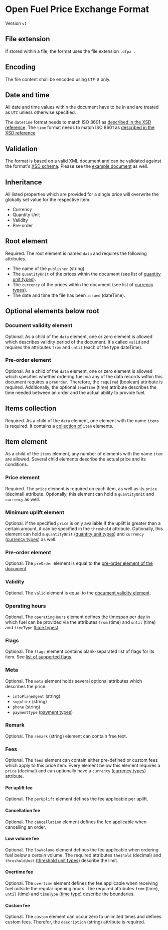 # Open Fuel Price Exchange Format

Version `v1`

## File extension

If stored within a file, the format uses the file extension `.ofpx `.

## Encoding

The file content shall be encoded using `UTF-8` only.

## Date and time

All date and time values within the document have to be in and are treated as `UTC` unless otherwise specified.

The `dateTime` format needs to match ISO 8601 as [described in the XSD reference](https://www.w3.org/TR/xmlschema-2/#dateTime).
The `time` format needs to match ISO 8601 as [described in the XSD reference](https://www.w3.org/TR/xmlschema-2/#time)

## Validation

The format is based on a valid XML document and can be validated against the format's [XSD schema](schema.xsd).
Please see the [example document](example.ofpx) as well.

## Inheritance

All listed properties which are provided for a single price will overwrite the globally set value for the respective item.

- Currency
- Quantity Unit
- Validity
- Pre-order

## Root element

Required. The root element is named `data` and requires the following attributes.

- The name of the `publisher` (string).
- The `quantityUnit` of the prices within the document (see list of [quantity unit types](enums.md#quantity-unit-type)).
- The `currency` of the prices within the document (see list of [currency types](enums.md#currency-type)).
- The date and time the file has been `issued` (dateTime).

## Optional elements below root

### Document validity element

Optional. As a child of the `data` element, one or zero element is allowed which describes validity period of the document. It's called `valid` and requires the attributes `from` and `until` (each of the type dateTime).

### Pre-order element

Optional. As a child of the `data` element, one or zero element is allowed which specifies whether ordering fuel via any of the data records within this document requires a `preOrder`. Therefore, the `required` (boolean) attribute is required. Additionally, the optional `leadTime` (time) attribute describes the time needed between an order and the actual ability to provide fuel.

## Items collection

Required. As a child of the `data` element, one element with the name `items` is required. It contains a [collection of](#item-element) `item` elements.

## Item element

As a child of the `items` element, any number of elements with the name `item` are allowed. Several child elements describe the actual price and its conditions.

### Price element

Required. The `price` element is required on each item, as well as its `price` (decimal) attribute. Optionally, this element can hold a `quantityUnit` and `currency` as well.

### Minimum uplift element

Optional. If the specified `price` is only available if the uplift is greater than a certain amount, it can be specified in the `threshold` attribute. Optionally, this element can hold a `quantityUnit` ([quantity unit types](enums.md#quantity-unit-type)) and `currency` ([currency types](enums.md#currency-type)) as well.

### Pre-order element

Optional. The `preOrder` element is equal to the [pre-order element of the document](#pre-order-element).

### Validity

Optional. The `valid` element is equal to the [document validity element](#document-validity-element).

### Operating hours

Optional. The `operatingHours` element defines the timespan per day in which fuel can be provided via the attributes `from` (time) and `until` (time) and `timeType` ([time types](enums.md#time-type)).

### Flags

Optional. The `flags` element contains blank-separated list of flags for its item. See [list of supported flags](enums.md#flags).

### Meta

Optional. The `meta` element holds several optional attributes which describes the price.

- `intoPlaneAgent` (string)
- `supplier` (string)
- `phone` (string)
- `paymentType` ([payment types](enums.md#payment-type))

### Remark

Optional. The `remark` (string) element can contain free text.

### Fees

Optional. The `fees` element can contain either pre-defined or custom fees which apply to this price item. Every element below this element requires a `price` (decimal) and can optionally have a `currency` ([currency types](enums.md#currency-type)) attribute.

#### Per uplift fee

Optional. The `perUplift` element defines the fee applicable per uplift.

#### Cancellation fee

Optional. The `cancellation` element defines the fee applicable when cancelling an order.

#### Low volume fee

Optional. The `lowVolume` element defines the fee applicable when ordering fuel below a certain volume. The required attributes `theshold` (decimal) and `thresholdUnit` ([threshold unit types](enums.md#quantity-unit-type)) describe the limit.

#### Overtime fee

Optional. The `overtime` element defines the fee applicable when receiving fuel outside the regular opening hours. The required attributes `from` (time), `until` (time) and `timeType` ([time type](enums.md#time-type)) describe the boundaries.

#### Custom fee

Optional. The `custom` element can occur zero to unlimited times and defines custom fees. Therefor, the `description` (string) attribute is required.